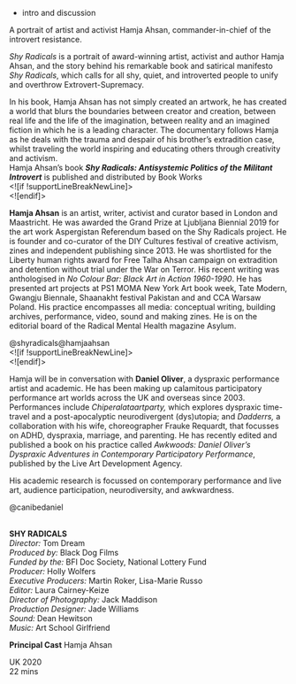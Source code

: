 
+ intro and discussion

A portrait of artist and activist Hamja Ahsan, commander-in-chief of the introvert resistance.

_Shy Radicals_ is a portrait of award-winning artist, activist and author Hamja Ahsan, and the story behind his remarkable book and satirical manifesto _Shy Radicals_, which calls for all shy, quiet, and introverted people to unify and overthrow Extrovert-Supremacy.

In his book, Hamja Ahsan has not simply created an artwork, he has created a world that blurs the boundaries between creator and creation, between real life and the life of the imagination, between reality and an imagined fiction in which he is a leading character. The documentary follows Hamja as he deals with the trauma and despair of his brother’s extradition case, whilst traveling the world inspiring and educating others through creativity and activism.  
Hamja Ahsan’s book **_Shy Radicals: Antisystemic Politics of the Militant Introvert_** is published and distributed by Book Works  
<![if !supportLineBreakNewLine]>  
<![endif]>

**Hamja Ahsan** is an artist, writer, activist and curator based in London and Maastricht. He was awarded the Grand Prize at Ljubljana Biennial 2019 for the art work Aspergistan Referendum based on the Shy Radicals project. He is founder and co-curator of the DIY Cultures festival of creative activism, zines and independent publishing since 2013. He was shortlisted for the Liberty human rights award for Free Talha Ahsan campaign on extradition and detention without trial under the War on Terror. His recent writing was anthologised in _No Colour Bar: Black Art in Action 1960-1990_. He has presented art projects at PS1 MOMA New York Art book week, Tate Modern, Gwangju Biennale, Shaanakht festival Pakistan and and CCA Warsaw Poland. His practice encompasses all media: conceptual writing, building archives, performance, video, sound and making zines. He is on the editorial board of the Radical Mental Health magazine Asylum.

@shyradicals@hamjaahsan  
<![if !supportLineBreakNewLine]>  
<![endif]>

Hamja will be in conversation with **Daniel Oliver**, a dyspraxic performance artist and academic. He has been making up calamitous participatory performance art worlds across the UK and overseas since 2003. Performances include _Chiperalataartparty,_ which explores dyspraxic time-travel and a post-apocalyptic neurodivergent (dys)utopia; and _Dadderrs,_ a collaboration with his wife, choreographer Frauke Requardt, that focusses on ADHD, dyspraxia, marriage, and parenting. He has recently edited and published a book on his practice called _Awkwoods: Daniel Oliver’s Dyspraxic Adventures in Contemporary Participatory Performance_, published by the Live Art Development Agency.

His academic research is focussed on contemporary performance and live art, audience participation, neurodiversity, and awkwardness.

@canibedaniel  
<br>

**SHY RADICALS**  
_Director:_ Tom Dream  
_Produced by:_ Black Dog Films  
_Funded by the:_ BFI Doc Society, National Lottery Fund  
_Producer:_ Holly Wolfers  
_Executive Producers:_ Martin Roker, Lisa-Marie Russo  
_Editor:_ Laura Cairney-Keize  
_Director of Photography:_ Jack Maddison  
_Production Designer:_ Jade Williams  
_Sound:_ Dean Hewitson  
_Music:_ Art School Girlfriend  

**Principal Cast**
Hamja Ahsan  

UK 2020  
22 mins  
<!--stackedit_data:
eyJoaXN0b3J5IjpbLTkzMzk4NzAzMl19
-->